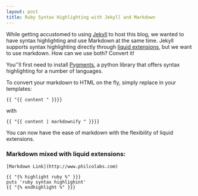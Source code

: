 ```yaml
---
layout: post
title: Ruby Syntax Highlighting with Jekyll and Markdown
---
```


While getting accustomed to using [Jekyll](https://github.com/mojombo/jekyll)
to host this blog, we wanted to have
syntax highlighting and use Markdown at the same time.
Jekyll supports syntax highlighting directly through
[liquid extensions](https://github.com/mojombo/jekyll/wiki/Liquid-Extensions),
but we want to use markdown. How can we use both? Convert it!

You''ll first need to install [Pygments](http://pygments.org), a python library that offers syntax highlighting for a number of languages.

To convert your markdown to HTML on the fly, simply replace in your templates:

    {{ "{{ content " }}}}
with

    {{ "{{ content | markdownify " }}}}

You can now have the ease of markdown with the flexibility of liquid extensions.
### Markdown mixed with liquid extensions:
    [Markdown Link](http://www.philcolabs.com)

    {{ "{% highlight ruby %" }}}
    puts 'ruby syntax highlighint'
    {{ "{% endhighlight %" }}}

